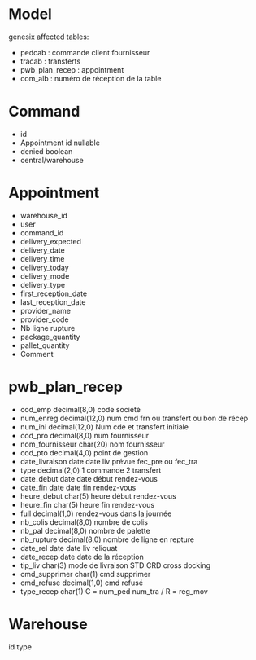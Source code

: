 Model
=====
genesix affected tables:
* pedcab : commande client fournisseur 
* tracab : transferts
* pwb_plan_recep : appointment
* com_alb : numéro de réception de la table

Command
=======
* id
* Appointment id nullable
* denied boolean
* central/warehouse
           

Appointment
===========

* warehouse_id
* user
* command_id 
* delivery_expected
* delivery_date
* delivery_time
* delivery_today
* delivery_mode
* delivery_type
* first_reception_date
* last_reception_date
* provider_name
* provider_code
* Nb ligne rupture	
* package_quantity
* pallet_quantity
* Comment

pwb_plan_recep
==============
* cod_emp          		decimal(8,0)   	code société                             
* num_enreg       		decimal(12,0)  	num cmd frn ou transfert ou bon de récep 
* num_ini         		decimal(12,0)  	Num cde et transfert initiale            
* cod_pro         		decimal(8,0)   	num fournisseur                          
* nom_fournisseur 		char(20)       	nom fournisseur                          
* cod_pto         		decimal(4,0)   	point de gestion                         
* date_livraison  		date           	date liv prévue fec_pre ou fec_tra       
* type            		decimal(2,0)   	1 commande 2 transfert                   
* date_debut      		date           	date début rendez-vous                   
* date_fin        		date           	date fin rendez-vous                     
* heure_debut     		char(5)        	heure début rendez-vous                  
* heure_fin       		char(5)        	heure fin rendez-vous                    
* full            		decimal(1,0)   	rendez-vous dans la journée              
* nb_colis        		decimal(8,0)   	nombre de colis                          
* nb_pal          		decimal(8,0)   	nombre de palette                        
* nb_rupture      		decimal(8,0)   	nombre de ligne en repture               
* date_rel        		date           	date liv reliquat                        
* date_recep      		date           	date de la réception                     
* tip_liv         		char(3)        	mode de livraison STD CRD cross docking  
* cmd_supprimer   		char(1)        	cmd supprimer                            
* cmd_refuse      		decimal(1,0)   	cmd refusé                               
* type_recep        		char(1)        	C = num_ped num_tra / R = reg_mov 

Warehouse
=========
id
type
